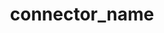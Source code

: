 ---
title: "connector_name"
# Search engine optimisation
seoTitle: "connector_name Getting Started (no more than 60 characters)"
seoDescription: "Integrate your connector_name with supported B2B and B2C Systems through Stock2Shop (no more than 160 characters)"
seoKeyword: ["x","y", "z"]
# Categorisation & redirecting
type: "help"
tags: ["how-it-works"]
aliases: "link"
draft: true
---